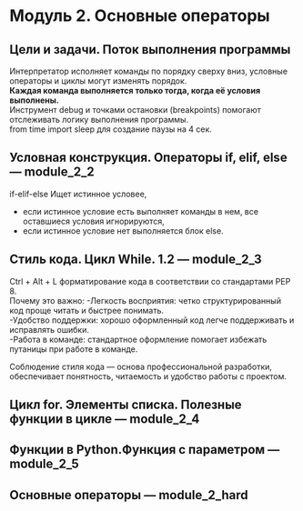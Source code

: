 # Модуль 2. Основные операторы  

## Цели и задачи. Поток выполнения программы  
Интерпретатор исполняет команды по порядку сверху вниз, условные операторы и циклы могут изменять порядок.  
**Каждая команда выполняется только тогда, когда её условия выполнены.**  
Инструмент debug и точками остановки (breakpoints) помогают отслеживать логику выполнения программы.  
from time import sleep для создание паузы на 4 сек.

## Условная конструкция. Операторы if, elif, else — module_2_2  
if-elif-else Ищет истинное условее,  
- если истинное условие есть выполняет команды в нем, все оставшиеся условия игнорируются,  
- если истинное условие нет выполняется блок else.  

## Стиль кода. Цикл While. 1.2 — module_2_3  
Ctrl + Alt + L форматирование кода в соответствии со стандартами PEP 8.  
Почему это важно:
-Легкость восприятия: четко структурированный код проще читать и быстрее понимать.  
-Удобство поддержки: хорошо оформленный код легче поддерживать и исправлять ошибки.  
-Работа в команде: стандартное оформление помогает избежать путаницы при работе в команде.  
  
Соблюдение стиля кода — основа профессиональной разработки, обеспечивает понятность, читаемость и удобство работы с проектом.

## Цикл for. Элементы списка. Полезные функции в цикле — module_2_4  

## Функции в Python.Функция с параметром — module_2_5  

## Основные операторы — module_2_hard  

